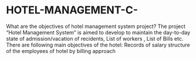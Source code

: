 # HOTEL-MANAGEMENT-C-
What are the objectives of hotel management system project? The project “Hotel Management System” is aimed to develop to maintain the day-to-day state of admission/vacation of recidents, List of workers , List of Bills etc. There are following main objectives of the hotel: Records of salary structure of the employees of hotel by billing approach
